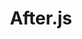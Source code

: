 ---
codehost: https://github.com/jaredpalmer/after.js
logohandle: afterjs
sort: afterjs
title: After.js
twitter: https://x.com/jaredpalmer
website: https://www.npmjs.com/package/@jaredpalmer/after
---